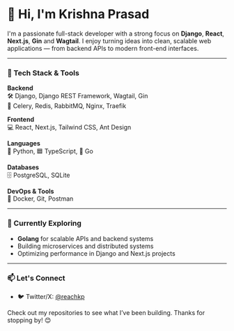 # 👋 Hi, I'm Krishna Prasad

I'm a passionate full-stack developer with a strong focus on **Django**, **React**, **Next.js**, **Gin** and **Wagtail**. I enjoy turning ideas into clean, scalable web applications — from backend APIs to modern front-end interfaces.

---

### 🚀 Tech Stack & Tools

**Backend**  
🛠️ Django, Django REST Framework, Wagtail, Gin  
🔧 Celery, Redis, RabbitMQ, Nginx, Traefik

**Frontend**  
💻 React, Next.js, Tailwind CSS, Ant Design

**Languages**  
🐍 Python, 🟦 TypeScript, 🧪 Go

**Databases**  
🗄️ PostgreSQL, SQLite

**DevOps & Tools**  
🐳 Docker, Git, Postman

---

### 🌱 Currently Exploring

- **Golang** for scalable APIs and backend systems
- Building microservices and distributed systems
- Optimizing performance in Django and Next.js projects

---

### 📫 Let's Connect

- 🐦 Twitter/X: [@reachkp](https://twitter.com/reachkp)

Check out my repositories to see what I’ve been building. Thanks for stopping by! 😊
